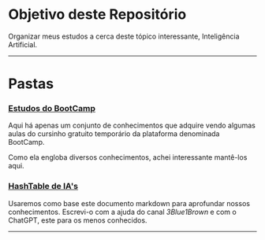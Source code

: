 # Objetivo deste Repositório

Organizar meus estudos a cerca deste tópico interessante, Inteligência Artificial.

---

# Pastas

### [Estudos do BootCamp](ColetâneaDeEstudosDoBootCamp)

Aqui há apenas um conjunto de conhecimentos que adquire vendo algumas aulas do cursinho gratuito temporário 
da plataforma denominada BootCamp.

Como ela engloba diversos conhecimentos, achei interessante mantê-los aqui.

### [HashTable de IA's](Modelos_Situacoes_Implementacoes.md)

Usaremos como base este documento markdown para aprofundar nossos conhecimentos. 
Escrevi-o com a ajuda do canal _3Blue1Brown_ e com o ChatGPT, este para os menos conhecidos.

---

















